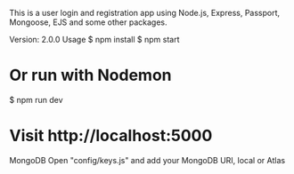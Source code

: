 This is a user login and registration app using Node.js, Express, Passport, Mongoose, EJS and some other packages.

Version: 2.0.0
Usage
$ npm install
$ npm start
# Or run with Nodemon
$ npm run dev

# Visit http://localhost:5000
MongoDB
Open "config/keys.js" and add your MongoDB URI, local or Atlas